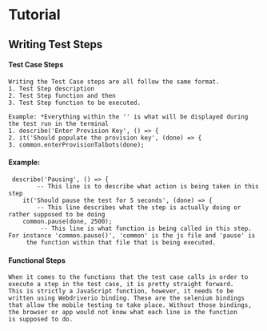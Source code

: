 

# Tutorial  

## Writing Test Steps
#### Test Case Steps
    Writing the Test Case steps are all follow the same format.
    1. Test Step description
    2. Test Step function and then
    3. Test Step function to be executed.

    Example: *Everything within the '' is what will be displayed during the test run in the terminal
    1. describe('Enter Provision Key', () => {
    2. it('Should populate the provision key', (done) => {
    3. common.enterProvisionTalbots(done);

   #### Example:

     describe('Pausing', () => { 
            -- This line is to describe what action is being taken in this step 
        it('Should pause the test for 5 seconds', (done) => { 
            -- This line describes what the step is actually doing or rather supposed to be doing 
        common.pause(done, 2500); 
             -- This line is what function is being called in this step. For instance 'common.pause()', 'common' is the js file and 'pause' is 
         the function within that file that is being executed.   

#### Functional Steps  
    When it comes to the functions that the test case calls in order to execute a step in the test case, it is pretty straight forward. 
    This is strictly a JavaScript function, however, it needs to be written using Webdriverio binding. These are the selenium bindings 
    that allow the mobile testing to take place. Without those bindings, the browser or app would not know what each line in the function 
    is supposed to do.   



